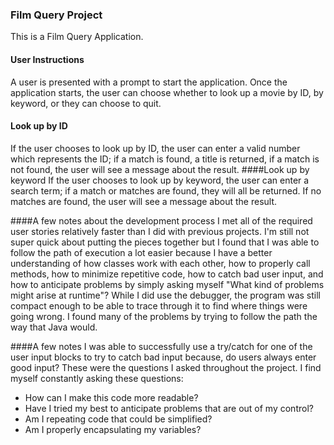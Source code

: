 ### Film Query Project
This is a Film Query Application.  
#### User Instructions
A user is presented with a prompt to start the application.
Once the application starts, the user can choose whether to look up a movie by ID, by keyword,
or they can choose to quit.  
#### Look up by ID
If the user chooses to look up by ID, the user can enter a valid
number which represents the ID; if a match is found, a title is returned, if a match is not found,
the user will see a message about the result.
####Look up by keyword
If the user chooses to look up by keyword, the user can enter a search term; if a match or
matches are found, they will all be returned.  If no matches are found, the user will see a
message about the result.

####A few notes about the development process
I met all of the required user stories relatively faster than I did with previous projects.
I'm still not super quick about putting the pieces together but I found that I was able to follow
the path of execution a lot easier because I have a better understanding of how classes work
with each other, how to properly call methods, how to minimize repetitive code, how to catch
bad user input, and how to anticipate problems by simply asking myself "What kind of problems might
arise at runtime"?  While I did use the debugger, the program was still compact enough to be able to
trace through it to find where things were going wrong.  I found many of the problems by trying to
follow the path the way that Java would.  

####A few notes
I was able to successfully use a try/catch for one of the user input blocks to try to catch bad input because,
do users always enter good input?  These were the questions I asked throughout the project.  I find
myself constantly asking these questions:
  - How can I make this code more readable?
  - Have I tried my best to anticipate problems that are out of my control?
  - Am I repeating code that could be simplified?
  - Am I properly encapsulating my variables?
